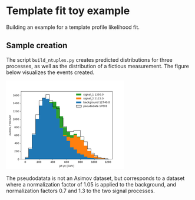 # Template fit toy example
Building an example for a template profile likelihood fit.

## Sample creation
The script ```build_ntuples.py``` creates predicted distributions for three processes, as well as the distribution of a fictious measurement. The figure below visualizes the events created.

<img src="figures/stacked.png" alt="distribution of simulated processes and pseudodata" width="320"/>

The pseudodatata is not an Asimov dataset, but corresponds to a dataset where a normalization factor of 1.05 is applied to the background, and normalization factors 0.7 and 1.3 to the two signal processes.
